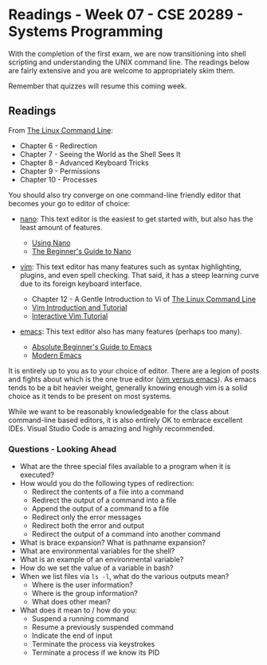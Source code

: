 # Readings - Week 07 - CSE 20289 - Systems Programming

With the completion of the first exam, we are now transitioning into shell scripting and understanding the UNIX command line.  The readings below are fairly extensive and you are welcome to appropriately skim them.  

Remember that quizzes will resume this coming week.

## Readings

From [The Linux Command Line](https://linuxcommand.org/tlcl.php):

* Chapter 6 - Redirection
* Chapter 7 - Seeing the World as the Shell Sees It
* Chapter 8 - Advanced Keyboard Tricks
* Chapter 9 - Permissions
* Chapter 10 - Processes

You should also try converge on one command-line friendly editor that becomes your go to editor of choice:

* [nano](https://www.nano-editor.org): This text editor is the easiest to get started with, but also has the least amount of features. 

   * [Using Nano](https://www.linode.com/docs/tools-reference/tools/using-nano)
   * [The Beginner's Guide to Nano](http://www.howtogeek.com/howto/42980/the-beginners-guide-to-nano-the-linux-command-line-text-editor/)

* [vim](http://www.vim.org): This text editor has many features such as syntax highlighting, plugins, and even spell checking. That said, it has a steep learning curve due to its foreign keyboard interface.

   * Chapter 12 - A Gentle Introduction to Vi of [The Linux Command Line](https://linuxcommand.org/tlcl.php)
   * [Vim Introduction and Tutorial](https://blog.interlinked.org/tutorials/vim_tutorial.html)
   * [Interactive Vim Tutorial](http://www.openvim.com/tutorial.html)

* [emacs](https://www.gnu.org/software/emacs/): This text editor also has many features (perhaps too many). 

   * [Absolute Beginner's Guide to Emacs](http://www.jesshamrick.com/2012/09/10/absolute-beginners-guide-to-emacs/)
   * [Modern Emacs](https://www.modernemacs.com/)

It is entirely up to you as to your choice of editor.  There are a legion of posts and fights about which is the one true editor ([vim versus emacs](https://en.wikipedia.org/wiki/Editor_war)).  As emacs tends to be a bit heavier weight, generally knowing enough vim is a solid choice as it tends to be present on most systems.

While we want to be reasonably knowledgeable for the class about command-line based editors, it is also entirely OK to embrace excellent IDEs.  Visual Studio Code is amazing and highly recommended.  

### Questions - Looking Ahead 

* What are the three special files available to a program when it is executed?
* How would you do the following types of redirection:
   * Redirect the contents of a file into a command
   * Redirect the output of a command into a file
   * Append the output of a command to a file
   * Redirect only the error messages
   * Redirect both the error and output
   * Redirect the output of a command into another command
* What is brace expansion? What is pathname expansion?
* What are environmental variables for the shell?
* What is an example of an environmental variable?
* How do we set the value of a variable in bash?
* When we list files via `ls -l`, what do the various outputs mean?
   * Where is the user information?
   * Where is the group information?
   * What does other mean?
* What does it mean to / how do you:
   * Suspend a running command
   * Resume a previously suspended command
   * Indicate the end of input
   * Terminate the process via keystrokes
   * Terminate a process if we know its PID            